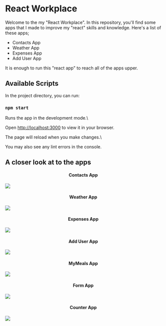 # React Workplace

Welcome to the my "React Workplace". In this repository, you'll find some apps that I made to improve my "react" skills and knowledge. Here's a list of these apps;

- Contacts App
- Weather App
- Expenses App
- Add User App

It is enough to run this "react app" to reach all of the apps upper.

## Available Scripts

In the project directory, you can run:

### `npm start`

Runs the app in the development mode.\

Open [http://localhost:3000](http://localhost:3000) to view it in your browser.

The page will reload when you make changes.\

You may also see any lint errors in the console.

## A closer look at to the apps

  <h4 align="center">Contacts App</h4> 
  
<img src="https://raw.githubusercontent.com/thenesern/React-Workplace/master/src/components/Assets/Images/Contacts%20App/contacts-app.png">

  <h4 align="center">Weather App</h4>

<img src="https://raw.githubusercontent.com/thenesern/React-Workplace/master/src/components/Assets/Images/Weather%20App/weather-app.png">

  <h4 align="center">Expenses App</h4>

<img src="https://raw.githubusercontent.com/thenesern/React-Workplace/master/src/components/Assets/Images/Expenses%20App/expenses-app.png">

  <h4 align="center">Add User App</h4>

<img src="https://raw.githubusercontent.com/thenesern/React-Workplace/master/src/components/Assets/Images/AddUser%20App/adduser-app.png">

  <h4 align="center">MyMeals App</h4>

<img src="https://raw.githubusercontent.com/thenesern/React-Workplace/master/src/components/Assets/Images/MyMeals%20App/mymeals-app.png">

  <h4 align="center">Form App</h4>

<img src="https://raw.githubusercontent.com/thenesern/React-Workplace/master/src/components/Assets/Images/FormApp/FormApp.png">

  <h4 align="center">Counter App</h4>

<img src="https://raw.githubusercontent.com/thenesern/React-Workplace/master/src/components/Assets/Images/ReduxCounter/ReduxCounter.png">
